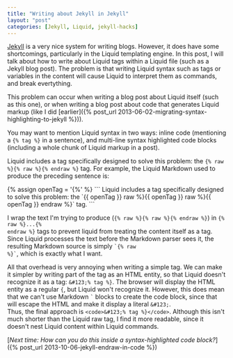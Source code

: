 ```yaml
---
title: "Writing about Jekyll in Jekyll"
layout: "post"
categories: [Jekyll, Liquid, jekyll-hacks]
---
```


[Jekyll](http://jekyllrb.com) is a very nice system for writing blogs.  However, it does have some shortcomings, particularly in the Liquid templating engine.  In this post, I will talk about how to write about Liquid tags within a Liquid file (such as a Jekyll blog post).  The problem is that writing Liquid syntax such as tags or variables in the content will cause Liquid to interpret them as commands, and break evertything.

This problem can occur when writing a blog post about Liquid itself (such as this one), or when writing a blog post about code that generates Liquid markup (like I did [earlier]({% post_url 2013-06-02-migrating-syntax-highlighting-to-jekyll %})).

You may want to mention Liquid syntax in two ways: inline code (mentioning a <code>&#123;% tag %}</code> in a sentence), and multi-line syntax highlighted code blocks (including a whole chunk of Liquid markup in a post).

Liquid includes a tag specifically designed to solve this problem: the `{% raw %}{% raw %}{% endraw %}` tag.  For example, the Liquid Markdown used to produce the preceding sentence is:

<div class="jekyll"></div>
{% assign openTag = '{%' %}
```
Liquid includes a tag specifically designed to solve this problem: 
the `{{ openTag }} raw %}{{ openTag }} raw %}{{ openTag }} endraw %}` tag.
```

I wrap the text I'm trying to produce (`{% raw %}{% raw %}{% endraw %}`) in <code>&#123;% raw %}...&#123;% endraw %}</code> tags to prevent liquid from treating the content itself as a tag.  Since Liquid processes the text before the Markdown parser sees it, the resulting Markdown source is simply <code>&#96;&#123;% raw %}&#96;</code>, which is exactly what I want.

All that overhead is very annoying when writing a simple tag.  We can make it simpler by writing part of the tag as an HTML entity, so that Liquid doesn't recognize it as a tag: `&#123;% tag %}`.  The browser will display the HTML entity as a regular `{`, but Liquid won't recognize it.  However, this does mean that we can't use Markdown <code>&#96;</code> blocks to create the code block, since that will escape the HTML and make it display a literal `&#123;`.  
Thus, the final approach is `<code>&#123;% tag %}</code>`.  Although this isn't much shorter than the Liquid raw tag, I find it more readable, since it doesn't nest Liquid content within Liquid commands.

[_Next time: How can you do this inside a syntax-highlighted code block?_]({% post_url 2013-10-06-jekyll-endraw-in-code %})